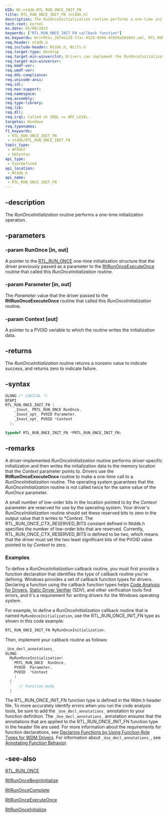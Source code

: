 ```yaml
---
UID: NC:ntddk.RTL_RUN_ONCE_INIT_FN
title: RTL_RUN_ONCE_INIT_FN (ntddk.h)
description: The RunOnceInitialization routine performs a one-time initialization operation.
tech.root: kernel
ms.date: 01/09/2023
keywords: ["RTL_RUN_ONCE_INIT_FN callback function"]
ms.keywords: DrvrRtns_2bf4e129-77ac-4525-9504-4f039a503943.xml, RTL_RUN_ONCE_INIT_FN, RunOnceInitialization, RunOnceInitialization routine [Kernel-Mode Driver Architecture], kernel.runonceinitialization, ntddk/RunOnceInitialization
req.header: ntddk.h
req.include-header: Ntddk.h, Ntifs.h
req.target-type: Desktop
req.target-min-winverclnt: Drivers can implement the RunOnceInitialization routine only on Windows Vista and later versions of Windows.
req.target-min-winversvr: 
req.kmdf-ver: 
req.umdf-ver: 
req.ddi-compliance: 
req.unicode-ansi: 
req.idl: 
req.max-support: 
req.namespace: 
req.assembly: 
req.type-library: 
req.lib: 
req.dll: 
req.irql: Called at IRQL <= APC_LEVEL.
targetos: Windows
req.typenames: 
f1_keywords:
 - RTL_RUN_ONCE_INIT_FN
 - ntddk/RTL_RUN_ONCE_INIT_FN
topic_type:
 - APIRef
 - kbSyntax
api_type:
 - UserDefined
api_location:
 - Ntddk.h
api_name:
 - RTL_RUN_ONCE_INIT_FN
---
```


## -description

The *RunOnceInitialization* routine performs a one-time initialization operation.

## -parameters

### -param RunOnce [in, out]

A pointer to the [RTL_RUN_ONCE](/windows-hardware/drivers/kernel/eprocess) one-time initialization structure that the driver previously passed as a parameter to the [RtlRunOnceExecuteOnce](./nf-ntddk-rtlrunonceexecuteonce.md) routine that called this *RunOnceInitialization* routine.

### -param Parameter [in, out]

The *Parameter* value that the driver passed to the **RtlRunOnceExecuteOnce** routine that called this *RunOnceInitialization* routine.

### -param Context [out]

A pointer to a PVOID variable to which the routine writes the initialization data.

## -returns

The *RunOnceInitialization* routine returns a nonzero value to indicate success, and returns zero to indicate failure.

## -syntax

```cpp
ULONG /* LOGICAL */
NTAPI
RTL_RUN_ONCE_INIT_FN (
    _Inout_ PRTL_RUN_ONCE RunOnce,
    _Inout_opt_ PVOID Parameter,
    _Inout_opt_ PVOID *Context
  );

typedef RTL_RUN_ONCE_INIT_FN *PRTL_RUN_ONCE_INIT_FN;
```

## -remarks

A driver-implemented *RunOnceInitialization* routine performs driver-specific initialization and then writes the initialization data to the memory location that the *Context* parameter points to. Drivers use the **RtlRunOnceExecuteOnce** routine to make a one-time call to a *RunOnceInitialization* routine. The operating system guarantees that the *RunOnceInitialization* routine is not called twice for the same value of the *RunOnce* parameter.

A small number of low-order bits in the location pointed to by the *Context* parameter are reserved for use by the operating system. Your driver's *RunOnceInitialization* routine should set these reserved bits to zero in the output value that it writes to **Context*. The RTL_RUN_ONCE_CTX_RESERVED_BITS constant defined in Ntddk.h specifies the number of low-order bits that are reserved. Currently, RTL_RUN_ONCE_CTX_RESERVED_BITS is defined to be two, which means that the driver must set the two least significant bits of the PVOID value pointed to by *Context* to zero.

### Examples

To define a *RunOnceInitialization* callback routine, you must first provide a function declaration that identifies the type of callback routine you're defining. Windows provides a set of callback function types for drivers. Declaring a function using the callback function types helps [Code Analysis for Drivers](/windows-hardware/drivers/devtest/code-analysis-for-drivers), [Static Driver Verifier](/windows-hardware/drivers/devtest/static-driver-verifier) (SDV), and other verification tools find errors, and it's a requirement for writing drivers for the Windows operating system.

For example, to define a *RunOnceInitialization* callback routine that is named `MyRunOnceInitialization`, use the RTL_RUN_ONCE_INIT_FN type as shown in this code example:

```cpp
RTL_RUN_ONCE_INIT_FN MyRunOnceInitialization;
```

Then, implement your callback routine as follows:

```cpp
_Use_decl_annotations_
ULONG 
  MyRunOnceInitialization(
    PRTL_RUN_ONCE  RunOnce,
    PVOID  Parameter,
    PVOID  *Context
    )
  {
      // Function body
  }
```

The RTL_RUN_ONCE_INIT_FN function type is defined in the Wdm.h header file. To more accurately identify errors when you run the code analysis tools, be sure to add the `_Use_decl_annotations_` annotation to your function definition. The `_Use_decl_annotations_` annotation ensures that the annotations that are applied to the RTL_RUN_ONCE_INIT_FN function type in the header file are used. For more information about the requirements for function declarations, see [Declaring Functions by Using Function Role Types for WDM Drivers](/windows-hardware/drivers/devtest/declaring-functions-using-function-role-types-for-wdm-drivers). For information about `_Use_decl_annotations_`, see [Annotating Function Behavior](/previous-versions/visualstudio/visual-studio-2015/code-quality/annotating-function-behavior).

## -see-also

[RTL_RUN_ONCE](/windows-hardware/drivers/kernel/eprocess)

[RtlRunOnceBeginInitialize](./nf-ntddk-rtlrunoncebegininitialize.md)

[RtlRunOnceComplete](./nf-ntddk-rtlrunoncecomplete.md)

[RtlRunOnceExecuteOnce](./nf-ntddk-rtlrunonceexecuteonce.md)

[RtlRunOnceInitialize](./nf-ntddk-rtlrunonceinitialize.md)